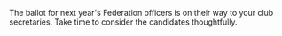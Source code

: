 The ballot for next year's Federation officers is on their way to your club secretaries.  Take time to consider the candidates thoughtfully.